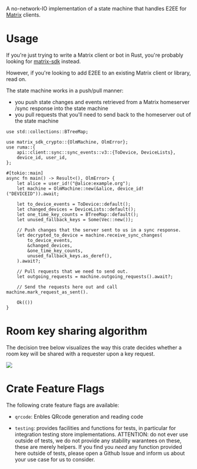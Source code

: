 A no-network-IO implementation of a state machine that handles E2EE for
[Matrix] clients.

# Usage

If you're just trying to write a Matrix client or bot in Rust, you're probably
looking for [matrix-sdk] instead.

However, if you're looking to add E2EE to an existing Matrix client or library,
read on.

The state machine works in a push/pull manner:

- you push state changes and events retrieved from a Matrix homeserver /sync
  response into the state machine
- you pull requests that you'll need to send back to the homeserver out of the
  state machine

```rust,no_run
use std::collections::BTreeMap;

use matrix_sdk_crypto::{OlmMachine, OlmError};
use ruma::{
    api::client::sync::sync_events::v3::{ToDevice, DeviceLists},
    device_id, user_id,
};

#[tokio::main]
async fn main() -> Result<(), OlmError> {
    let alice = user_id!("@alice:example.org");
    let machine = OlmMachine::new(&alice, device_id!("DEVICEID")).await;

    let to_device_events = ToDevice::default();
    let changed_devices = DeviceLists::default();
    let one_time_key_counts = BTreeMap::default();
    let unused_fallback_keys = Some(Vec::new());

    // Push changes that the server sent to us in a sync response.
    let decrypted_to_device = machine.receive_sync_changes(
        to_device_events,
        &changed_devices,
        &one_time_key_counts,
        unused_fallback_keys.as_deref(),
    ).await?;

    // Pull requests that we need to send out.
    let outgoing_requests = machine.outgoing_requests().await?;

    // Send the requests here out and call machine.mark_request_as_sent().

    Ok(())
}
```

[Matrix]: https://matrix.org/
[matrix-sdk]: https://github.com/matrix-org/matrix-rust-sdk/

# Room key sharing algorithm

The decision tree below visualizes the way this crate decides whether a room
key will be shared with a requester upon a key request.

![](https://raw.githubusercontent.com/matrix-org/matrix-rust-sdk/main/contrib/key-sharing-algorithm/model.png)


# Crate Feature Flags

The following crate feature flags are available:

* `qrcode`: Enbles QRcode generation and reading code

* `testing`: provides facilities and functions for tests, in particular for integration testing store implementations. ATTENTION: do not ever use outside of tests, we do not provide any stability warantees on these, these are merely helpers. If you find you _need_ any function provided here outside of tests, please open a Github Issue and inform us about your use case for us to consider.
